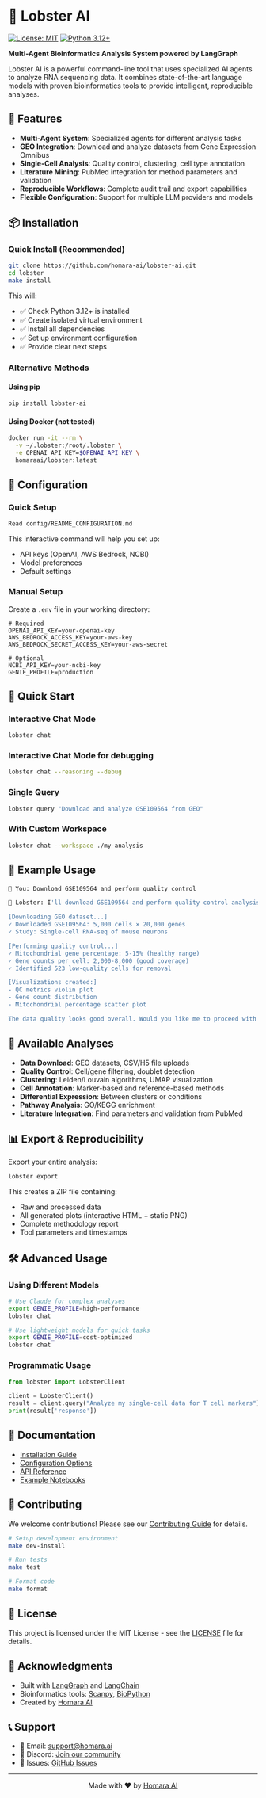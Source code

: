 # 🦞 Lobster AI

[![License: MIT](https://img.shields.io/badge/License-MIT-yellow.svg)](https://opensource.org/licenses/MIT)
[![Python 3.12+](https://img.shields.io/badge/python-3.12+-blue.svg)](https://www.python.org/downloads/)

**Multi-Agent Bioinformatics Analysis System powered by LangGraph**

Lobster AI is a powerful command-line tool that uses specialized AI agents to analyze RNA sequencing data. It combines state-of-the-art language models with proven bioinformatics tools to provide intelligent, reproducible analyses.

## 🚀 Features

- **Multi-Agent System**: Specialized agents for different analysis tasks
- **GEO Integration**: Download and analyze datasets from Gene Expression Omnibus
- **Single-Cell Analysis**: Quality control, clustering, cell type annotation
- **Literature Mining**: PubMed integration for method parameters and validation
- **Reproducible Workflows**: Complete audit trail and export capabilities
- **Flexible Configuration**: Support for multiple LLM providers and models

## 📦 Installation

### Quick Install (Recommended)

```bash
git clone https://github.com/homara-ai/lobster-ai.git
cd lobster
make install
```

This will:
- ✅ Check Python 3.12+ is installed
- ✅ Create isolated virtual environment
- ✅ Install all dependencies
- ✅ Set up environment configuration
- ✅ Provide clear next steps

### Alternative Methods

#### Using pip

```bash
pip install lobster-ai
```

#### Using Docker (not tested)

```bash
docker run -it --rm \
  -v ~/.lobster:/root/.lobster \
  -e OPENAI_API_KEY=$OPENAI_API_KEY \
  homaraai/lobster:latest
```

<!-- #### One-line installer (inactive)

```bash
curl -sSL https://get.lobster-ai.com | bash
``` -->

## 🔧 Configuration

### Quick Setup

```bash
Read config/README_CONFIGURATION.md
```

This interactive command will help you set up:
- API keys (OpenAI, AWS Bedrock, NCBI)
- Model preferences
- Default settings

### Manual Setup

Create a `.env` file in your working directory:

```env
# Required
OPENAI_API_KEY=your-openai-key
AWS_BEDROCK_ACCESS_KEY=your-aws-key
AWS_BEDROCK_SECRET_ACCESS_KEY=your-aws-secret

# Optional
NCBI_API_KEY=your-ncbi-key
GENIE_PROFILE=production
```

## 🎯 Quick Start

### Interactive Chat Mode

```bash
lobster chat
```

### Interactive Chat Mode for debugging

```bash
lobster chat --reasoning --debug
```

### Single Query

```bash
lobster query "Download and analyze GSE109564 from GEO"
```

### With Custom Workspace

```bash
lobster chat --workspace ./my-analysis
```

## 💬 Example Usage

```bash
🦞 You: Download GSE109564 and perform quality control

🦞 Lobster: I'll download GSE109564 and perform quality control analysis...

[Downloading GEO dataset...]
✓ Downloaded GSE109564: 5,000 cells × 20,000 genes
✓ Study: Single-cell RNA-seq of mouse neurons

[Performing quality control...]
✓ Mitochondrial gene percentage: 5-15% (healthy range)
✓ Gene counts per cell: 2,000-8,000 (good coverage)
✓ Identified 523 low-quality cells for removal

[Visualizations created:]
- QC metrics violin plot
- Gene count distribution
- Mitochondrial percentage scatter plot

The data quality looks good overall. Would you like me to proceed with clustering?
```

## 🧬 Available Analyses

- **Data Download**: GEO datasets, CSV/H5 file uploads
- **Quality Control**: Cell/gene filtering, doublet detection
- **Clustering**: Leiden/Louvain algorithms, UMAP visualization
- **Cell Annotation**: Marker-based and reference-based methods
- **Differential Expression**: Between clusters or conditions
- **Pathway Analysis**: GO/KEGG enrichment
- **Literature Integration**: Find parameters and validation from PubMed

## 📊 Export & Reproducibility

Export your entire analysis:

```bash
lobster export
```

This creates a ZIP file containing:
- Raw and processed data
- All generated plots (interactive HTML + static PNG)
- Complete methodology report
- Tool parameters and timestamps

## 🛠️ Advanced Usage

### Using Different Models

```bash
# Use Claude for complex analyses
export GENIE_PROFILE=high-performance
lobster chat

# Use lightweight models for quick tasks
export GENIE_PROFILE=cost-optimized
lobster chat
```

### Programmatic Usage

```python
from lobster import LobsterClient

client = LobsterClient()
result = client.query("Analyze my single-cell data for T cell markers")
print(result['response'])
```

## 📖 Documentation

- [Installation Guide](docs/installation.md)
- [Configuration Options](docs/configuration.md)
- [API Reference](docs/api.md)
- [Example Notebooks](docs/examples/)

## 🤝 Contributing

We welcome contributions! Please see our [Contributing Guide](CONTRIBUTING.md) for details.

```bash
# Setup development environment
make dev-install

# Run tests
make test

# Format code
make format
```

## 📄 License

This project is licensed under the MIT License - see the [LICENSE](LICENSE) file for details.

## 🙏 Acknowledgments

- Built with [LangGraph](https://github.com/langchain-ai/langgraph) and [LangChain](https://github.com/langchain-ai/langchain)
- Bioinformatics tools: [Scanpy](https://scanpy.readthedocs.io/), [BioPython](https://biopython.org/)
- Created by [Homara AI](https://homara.ai)

## 📞 Support

- 📧 Email: support@homara.ai
- 💬 Discord: [Join our community](https://discord.gg/homaraai)
- 🐛 Issues: [GitHub Issues](https://github.com/homara-ai/lobster-ai/issues)

---

<p align="center">
  Made with ❤️ by <a href="https://homara.ai">Homara AI</a>
</p>
